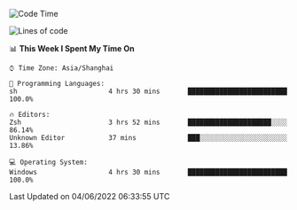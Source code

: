 <!--START_SECTION:waka-->
![Code Time](http://img.shields.io/badge/Code%20Time-715%20hrs%2018%20mins-blue)

![Lines of code](https://img.shields.io/badge/From%20Hello%20World%20I%27ve%20Written-22%20Thousand%20lines%20of%20code-blue)

📊 **This Week I Spent My Time On** 

```text
⌚︎ Time Zone: Asia/Shanghai

💬 Programming Languages: 
sh                       4 hrs 30 mins       █████████████████████████   100.0%

🔥 Editors: 
Zsh                      3 hrs 52 mins       █████████████████████░░░░   86.14% 
Unknown Editor           37 mins             ███░░░░░░░░░░░░░░░░░░░░░░   13.86%

💻 Operating System: 
Windows                  4 hrs 30 mins       █████████████████████████   100.0%

```


 Last Updated on 04/06/2022 06:33:55 UTC
<!--END_SECTION:waka-->
